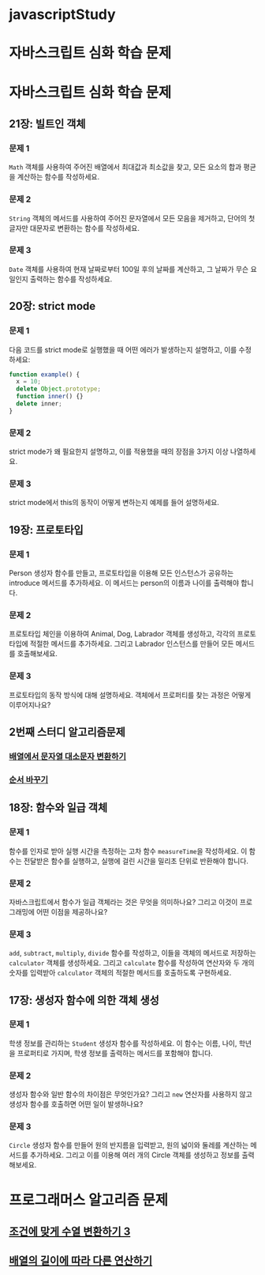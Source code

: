 # javascriptStudy

# 자바스크립트 심화 학습 문제

# 자바스크립트 심화 학습 문제

## 21장: 빌트인 객체

### 문제 1
`Math` 객체를 사용하여 주어진 배열에서 최대값과 최소값을 찾고, 모든 요소의 합과 평균을 계산하는 함수를 작성하세요.

### 문제 2
`String` 객체의 메서드를 사용하여 주어진 문자열에서 모든 모음을 제거하고, 단어의 첫 글자만 대문자로 변환하는 함수를 작성하세요.

### 문제 3
`Date` 객체를 사용하여 현재 날짜로부터 100일 후의 날짜를 계산하고, 그 날짜가 무슨 요일인지 출력하는 함수를 작성하세요.

## 20장: strict mode

### 문제 1
다음 코드를 strict mode로 실행했을 때 어떤 에러가 발생하는지 설명하고, 이를 수정하세요:

```javascript
function example() {
  x = 10;
  delete Object.prototype;
  function inner() {}
  delete inner;
}
```

### 문제 2
strict mode가 왜 필요한지 설명하고, 이를 적용했을 때의 장점을 3가지 이상 나열하세요.

### 문제 3
strict mode에서 this의 동작이 어떻게 변하는지 예제를 들어 설명하세요.


## 19장: 프로토타입

### 문제 1
Person 생성자 함수를 만들고, 프로토타입을 이용해 모든 인스턴스가 공유하는 introduce 메서드를 추가하세요. 이 메서드는 person의 이름과 나이를 출력해야 합니다.

### 문제 2
프로토타입 체인을 이용하여 Animal, Dog, Labrador 객체를 생성하고, 각각의 프로토타입에 적절한 메서드를 추가하세요. 그리고 Labrador 인스턴스를 만들어 모든 메서드를 호출해보세요.

### 문제 3
프로토타입의 동작 방식에 대해 설명하세요. 객체에서 프로퍼티를 찾는 과정은 어떻게 이루어지나요?

## 2번째 스터디 알고리즘문제

### [배열에서 문자열 대소문자 변환하기](https://school.programmers.co.kr/learn/courses/30/lessons/181875)

### [순서 바꾸기](https://school.programmers.co.kr/learn/courses/30/lessons/181891)


## 18장: 함수와 일급 객체

### 문제 1
함수를 인자로 받아 실행 시간을 측정하는 고차 함수 `measureTime`을 작성하세요. 이 함수는 전달받은 함수를 실행하고, 실행에 걸린 시간을 밀리초 단위로 반환해야 합니다.

### 문제 2
자바스크립트에서 함수가 일급 객체라는 것은 무엇을 의미하나요? 그리고 이것이 프로그래밍에 어떤 이점을 제공하나요?

### 문제 3
`add`, `subtract`, `multiply`, `divide` 함수를 작성하고, 이들을 객체의 메서드로 저장하는 `calculator` 객체를 생성하세요. 그리고 `calculate` 함수를 작성하여 연산자와 두 개의 숫자를 입력받아 `calculator` 객체의 적절한 메서드를 호출하도록 구현하세요.


## 17장: 생성자 함수에 의한 객체 생성

### 문제 1
학생 정보를 관리하는 `Student` 생성자 함수를 작성하세요. 이 함수는 이름, 나이, 학년을 프로퍼티로 가지며, 학생 정보를 출력하는 메서드를 포함해야 합니다.

### 문제 2
생성자 함수와 일반 함수의 차이점은 무엇인가요? 그리고 `new` 연산자를 사용하지 않고 생성자 함수를 호출하면 어떤 일이 발생하나요?

### 문제 3
`Circle` 생성자 함수를 만들어 원의 반지름을 입력받고, 원의 넓이와 둘레를 계산하는 메서드를 추가하세요. 그리고 이를 이용해 여러 개의 Circle 객체를 생성하고 정보를 출력해보세요.

# 프로그래머스 알고리즘 문제

## [조건에 맞게 수열 변환하기 3](https://school.programmers.co.kr/learn/courses/30/lessons/181835)

## [배열의 길이에 따라 다른 연산하기](https://school.programmers.co.kr/learn/courses/30/lessons/181854)
